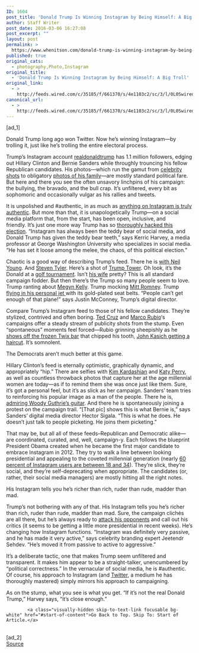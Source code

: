 ```yaml
---
ID: 1604
post_title: 'Donald Trump Is Winning Instagram by Being Himself: A Big Troll'
author: Staff Writer
post_date: 2016-03-06 16:27:08
post_excerpt: ""
layout: post
permalink: >
  https://www.whenitson.com/donald-trump-is-winning-instagram-by-being-himself-a-big-troll/
published: true
original_cats:
  - photography,Photo,Instagram
original_title:
  - 'Donald Trump Is Winning Instagram by Being Himself: A Big Troll'
original_link:
  - >
    http://feeds.wired.com/c/35185/f/661370/s/4e1103c2/sc/3/l/0L0Swired0N0C20A160C0A30Cdonald0Etrump0Einstagram0C/story01.htm
canonical_url:
  - >
    http://feeds.wired.com/c/35185/f/661370/s/4e1103c2/sc/3/l/0L0Swired0N0C20A160C0A30Cdonald0Etrump0Einstagram0C/story01.htm
---
```

 [ad_1]
<br><div id=""><p>Donald Trump long ago won Twitter. Now he’s winning Instagram—by trolling it, just like he’s trolling the entire electoral process.</p>
<p>Trump’s Instagram account <a href="https://www.instagram.com/realdonaldtrump/?hl=en" target="_blank">realdonaldtrump</a> has 1.1 million followers, edging out Hillary Clinton and Bernie Sanders while throughly trouncing his fellow Republican candidates. His photos—which run the gamut from <a href="https://www.instagram.com/p/zBKTcUGhTI/?taken-by=realdonaldtrump&amp;hl=en" target="_blank">celebrity shots</a> to obligatory <a href="https://www.instagram.com/p/BBl0qI2mhaL/?taken-by=realdonaldtrump&amp;hl=en" target="_blank">photos of his family</a>—are mostly standard political fare. But here and there you see the often unsavory linchpins of his campaign: the bullying, the bravado, and the bull crap. It’s unfiltered, every bit as sophomoric and occasionally vulgar as his rallies and tweets.</p>
<p>It is unpolished and #authentic, in as much as <a href="http://www.wired.com/2015/09/hipster-barbie-much-better-instagram/" target="_blank">anything on Instagram is truly authentic</a>. But more than that, it is unapologetically Trump—on a social media platform that, from the start, has been open, inclusive, and friendly. It’s just one more way Trump has so <a href="http://www.wired.com/2016/02/trump-hacked-election-4-far-easy-steps/" target="_blank">thoroughly hacked this election</a>. “Instagram has always been the teddy bear of social media, and Donald Trump has given the teddy bear teeth,” says<span> Kerric Harvey, a media professor at George Washington University who specializes in social media. </span>“He has set it loose among the melee, the chaos, of this political election.”</p>
<p>Chaotic is a good way of describing Trump’s feed. There he is <a href="https://www.instagram.com/p/mYIm5OGhfw/?taken-by=realdonaldtrump&amp;hl=en" target="_blank">with Neil Young</a>. And <a href="https://www.instagram.com/p/jzwB_FmhQc/?taken-by=realdonaldtrump&amp;hl=en" target="_blank">Steven Tyler</a>. Here’s a shot of <a href="https://www.instagram.com/p/dU3Gl2mhU1/?taken-by=realdonaldtrump&amp;hl=en" target="_blank">Trump Tower</a>. Oh look, it’s the Donald at a <a href="https://www.instagram.com/p/oLu5L3GhXO/?taken-by=realdonaldtrump&amp;hl=en" target="_blank">golf tournament</a>. Isn’t <a href="https://www.instagram.com/p/BBv3e4Zmhcu/?taken-by=realdonaldtrump&amp;hl=en" target="_blank">his wife</a> pretty? This is all standard campaign fodder. But then there’s the Trump so many people seem to love. Trump ranting about <a href="https://www.instagram.com/p/BBAvs0rmheW/" target="_blank">Megyn Kelly</a>. Trump mocking <a href="https://www.instagram.com/p/BCNyDuXGhbt/?hl=en" target="_blank">Mitt Romney</a>. Trump <a href="https://www.instagram.com/p/BBTO5ODmhSc/" target="_blank">flying in his personal jet </a>with its gold-plated seat belts. “People can’t get enough of that plane!” says Justin McConney, Trump’s digital director.</p>
<blockquote class="instagram-media" style="background: #FFF; border: 0; border-radius: 3px; box-shadow: 0 0 1px 0 rgba(0,0,0,0.5),0 1px 10px 0 rgba(0,0,0,0.15); margin: 1px; max-width: 658px; padding: 0; width: calc(100% - 2px);" data-instgrm-captioned="" data-instgrm-version="6" readability="-14.756756756757">

</blockquote>

<p>Compare Trump’s Instagram feed to those of his fellow candidates. They’re stylized, contrived and often boring. <a href="https://www.instagram.com/cruzforpresident/" target="_blank">Ted Cruz</a> and <a href="https://www.instagram.com/marcorubiofla/?hl=en" target="_blank">Marco Rubio</a>‘s campaigns offer a steady stream of publicity shots from the stump. Even “spontaneous” moments feel forced—Rubio grinning sheepishly as he <a href="https://www.instagram.com/p/BBs0b0mTV0q/?hl=en" target="_blank">shows off the frozen Twix bar</a> that chipped his tooth, <a href="https://www.instagram.com/p/BA-ObhpP7_v/" target="_blank">John Kasich getting a haircut</a>. It’s somnolent.</p>
<p>The Democrats aren’t much better at this game.</p>
<p>Hillary Clinton’s feed is eternally optimistic, graphically dynamic, and appropriately “hip.” There are selfies with <a href="https://www.instagram.com/p/6EWi6iEPnY/?taken-by=hillaryclinton" target="_blank">Kim Kardashian</a> and <a href="https://www.instagram.com/p/9RBFnlEPji/?taken-by=hillaryclinton" target="_blank">Katy Perry</a>, as well as countless throwback photos that capture her at the age millennial women are today—as if to remind them she was once just like them. Sure, it’s got a personal feel, but it’s as slick as her campaign. Sanders’ team tries to reinforcing his popular image as a man of the people. There he is, <a href="https://www.instagram.com/p/BCMYqk3AwxJ/?taken-by=berniesanders" target="_blank">admiring Woody Guthrie’s guitar</a>. And there he is spontaneously joining a protest on the campaign trail. “[That pic] shows this is what Bernie is,” says Sanders’ digital media director Hector Sigala. “This is what he does. He doesn’t just talk to people picketing. He joins them picketing.”</p>
<p>That may be, but all all of these feeds–Republican and Democratic alike—are coordinated, curated, and, well, campaign-y. Each follows the blueprint President Obama created when he became the first major candidate to embrace Instagram in 2012. They try to walk a line between looking presidential and appealing to the coveted millennial generation (nearly <a href="http://www.statista.com/statistics/398166/us-instagram-user-age-distribution/" target="_blank">60 percent of Instagram users are between 18 and 34</a>). They’re slick, they’re social, and they’re self-deprecating when appropriate. The candidates (or, rather, their social media managers) are mostly hitting all the right notes.</p>
<p data-js="fader" class="pullquote carve fader">
	His Instagram tells you he’s richer than rich, ruder than rude, madder than mad.	<span class="attribution"/>
</p>

<p>Trump’s not bothering with any of that. His Instagram tells you he’s richer than rich, ruder than rude, madder than mad. Sure, the campaign clichés are all there, but he’s always ready to <a href="https://www.instagram.com/p/BCVy3vJmhVw/?hl=en" target="_blank">attack his opponents</a> and call out his critics (it seems to be getting a little more presidential in recent weeks). He’s changing how Instagram functions. “Instagram was definitely very passive, and he has made it very active,” says celebrity branding expert Jeetendr Sehdev. “He’s moved it from passive to active to aggressive.”</p>
<p>It’s a deliberate tactic, one that makes Trump seem unfiltered and transparent. It makes him appear to be a straight-talker, unencumbered by “political correctness.” In the vernacular of social media, he is #authentic. Of course, his approach to Instagram (and <a href="https://twitter.com/realDonaldTrump?ref_src=twsrc%5Egoogle%7Ctwcamp%5Eserp%7Ctwgr%5Eauthor" target="_blank">Twitter</a>, a medium he has thoroughly mastered) simply mirrors his approach to campaigning.</p>
<p>As on the stump, what you see is what you get. “If it’s not the real Donald Trump,” Harvey says, “it’s close enough.”</p>

			<a class="visually-hidden skip-to-text-link focusable bg-white" href="#start-of-content">Go Back to Top. Skip To: Start of Article.</a>

			
</div>
<br>[ad_2]
<br><a href="http://feeds.wired.com/c/35185/f/661370/s/4e1103c2/sc/3/l/0L0Swired0N0C20A160C0A30Cdonald0Etrump0Einstagram0C/story01.htm">Source </a>
